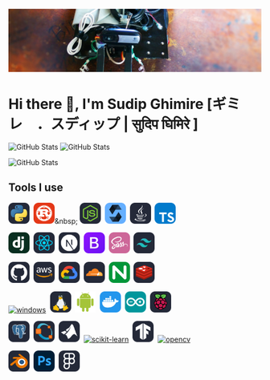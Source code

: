![Cover Photo](res/cover.jpg)

# Hi there 👋, I'm Sudip Ghimire [ギミレ　．スディップ | सुदिप घिमिरे ]

![GitHub Stats](https://github-readme-stats.vercel.app/api/top-langs/?username=ghimiresdp&theme=radical&show_icons=true&hide_border=true&layout=compact)
![GitHub Stats](https://github-readme-stats.vercel.app/api?username=ghimiresdp&theme=radical&show_icons=true&hide_border=true&count_private=true)

![GitHub Stats](https://streak-stats.demolab.com?user=ghimiresdp&theme=radical&hide_border=true)

## Tools I use

<!-- [![My Skills](https://skillicons.dev/icons?i=python,rust,nodejs,solidity,java,ts&perline=6)](https://skillicons.dev) -->


<!-- [ Programming Languages ] -->
[<img src="https://raw.githubusercontent.com/tandpfun/skill-icons/main/icons/Python-Dark.svg" alt="python" width="42"/>](https://python.org)&nbsp;
[<img src="https://raw.githubusercontent.com/tandpfun/skill-icons/main/icons/Rust.svg" alt="rustlang" width="42" >]([https://rust-lang.org](https://www.rust-lang.org/))&nbsp;
[<img src="https://raw.githubusercontent.com/tandpfun/skill-icons/main/icons/NodeJS-Dark.svg" alt="nodejs" width="42"  />](https://nodejs.org)&nbsp;
[<img src="https://raw.githubusercontent.com/tandpfun/skill-icons/main/icons/Solidity.svg" alt="solidity" width="42" />](https://soliditylang.org/)&nbsp;
[<img src="https://raw.githubusercontent.com/tandpfun/skill-icons/main/icons/Java-Dark.svg" alt="java" width="42" />](https://www.java.com/en/)&nbsp;
[<img src="https://raw.githubusercontent.com/tandpfun/skill-icons/main/icons/TypeScript.svg" alt="typescript" width="42"  />](https://www.typescriptlang.org/)&nbsp;

<!-- [ Frameworks ] -->
[<img src="https://raw.githubusercontent.com/tandpfun/skill-icons/main/icons/Django.svg" alt="django" width="42" >](https://www.djangoproject.com/)&nbsp;
[<img src="https://raw.githubusercontent.com/tandpfun/skill-icons/main/icons/React-Dark.svg" alt="react" width="42"  />](https://react.dev/)&nbsp;
[<img src="https://raw.githubusercontent.com/tandpfun/skill-icons/main/icons/NextJS-Dark.svg" alt="next" width="42" >](https://nextjs.org/)&nbsp;
[<img src="https://raw.githubusercontent.com/tandpfun/skill-icons/main/icons/Bootstrap.svg" alt="bootstrap" width="42"  />](https://getbootstrap.com/)&nbsp;
[<img src="https://raw.githubusercontent.com/tandpfun/skill-icons/main/icons/Sass.svg" alt="sass" width="42"  />](https://sass-lang.com/)&nbsp;
[<img src="https://raw.githubusercontent.com/tandpfun/skill-icons/main/icons/TailwindCSS-Dark.svg" alt="tailwind" width="42" >](https://tailwindui.com/)&nbsp;

<!-- second line -->
<!-- [<img src="https://raw.githubusercontent.com/tandpfun/skill-icons/main/icons/Actix-Dark.svg" alt="actix" width="42"  />](https://actix.rs/)&nbsp; -->

<!-- [ Cloud ] -->
[<img src="https://raw.githubusercontent.com/tandpfun/skill-icons/main/icons/Github-Dark.svg" alt="github" width="42" >](https://github.com/)&nbsp;
[<img src="https://raw.githubusercontent.com/tandpfun/skill-icons/main/icons/AWS-Dark.svg" alt="aws" width="42" />](https://aws.amazon.com/)&nbsp;
[<img src="https://raw.githubusercontent.com/tandpfun/skill-icons/main/icons/GCP-Dark.svg" alt="gcp" width="42"  />](https://cloud.google.com/)&nbsp;
[<img src="https://raw.githubusercontent.com/tandpfun/skill-icons/main/icons/Cloudflare-Dark.svg" alt="cloudflare" width="42"  />](https://www.cloudflare.com/)&nbsp;
[<img src="https://raw.githubusercontent.com/tandpfun/skill-icons/main/icons/Nginx.svg" alt="nginx" width="42" >](https://nginx.org/)&nbsp;
[<img src="https://raw.githubusercontent.com/tandpfun/skill-icons/main/icons/Redis-Dark.svg" alt="redis" width="42"  />](https://redis.io/)&nbsp;

<!-- [ Platforms ] -->
[<img src="https://raw.githubusercontent.com/tandpfun/skill-icons/main/icons/Windows-Dark.svg" alt="windows" width="42" >](#)&nbsp;
[<img src="https://raw.githubusercontent.com/tandpfun/skill-icons/main/icons/Linux-Dark.svg" alt="ubuntu" width="42" >](#)&nbsp;
[<img src="https://raw.githubusercontent.com/devicons/devicon/master/icons/android/android-plain.svg" alt="android" width="42" >](#)&nbsp;
[<img src="https://raw.githubusercontent.com/tandpfun/skill-icons/main/icons/Docker.svg" alt="Docker" width="42"  />](#)&nbsp;
[<img src="https://raw.githubusercontent.com/tandpfun/skill-icons/main/icons/Arduino.svg" alt="arduino" width="42" />](https://www.arduino.cc/)&nbsp;
[<img src="https://raw.githubusercontent.com/tandpfun/skill-icons/main/icons/RaspberryPi-Dark.svg" alt="raspberry pi" width="42" />](https://www.raspberrypi.com/)&nbsp;

<!-- [ Data Science ] -->
[<img src="https://raw.githubusercontent.com/tandpfun/skill-icons/main/icons/PostgreSQL-Dark.svg" alt="postgresql" width="42" >](https://www.postgresql.org/)&nbsp;
[<img src="https://raw.githubusercontent.com/tandpfun/skill-icons/main/icons/Octave-Dark.svg" alt="octave" width="42" >](https://octave.org/)&nbsp;
[<img src="https://raw.githubusercontent.com/tandpfun/skill-icons/main/icons/Matlab-Dark.svg" alt="matlab" width="42" >]([https://.org/](https://www.mathworks.com/products/matlab.html))&nbsp;
[<img src="https://raw.githubusercontent.com/tandpfun/skill-icons/main/icons/ScikitLearn-Dark.svg" alt="scikit-learn" width="42" >](https://scikit-learn.org/stable/)&nbsp;
[<img src="https://raw.githubusercontent.com/tandpfun/skill-icons/main/icons/TensorFlow-Dark.svg" alt="tensorflow" width="42" >](https://www.tensorflow.org/)&nbsp;
[<img src="https://raw.githubusercontent.com/tandpfun/skill-icons/main/icons/OpenCV-Dark.svg" alt="opencv" width="42" >](https://opencv.org/)&nbsp;

<!-- [ Graphics ] -->
[<img src="https://raw.githubusercontent.com/tandpfun/skill-icons/main/icons/Blender-Dark.svg" alt="blender" width="42" >](https://www.blender.org/)&nbsp;
[<img src="https://raw.githubusercontent.com/tandpfun/skill-icons/main/icons/Photoshop.svg" alt="photoshop" width="42" >](https://www.adobe.com/products/photoshop.html)&nbsp;
[<img src="https://raw.githubusercontent.com/tandpfun/skill-icons/main/icons/Figma-Dark.svg" alt="figma" width="42" >](https://www.figma.com/)&nbsp;

<!-- <img src="" alt="" width="42" > -->

<!-- ## 🔭 I’m currently (but not actively) working on some of the projects

- [prefab server](https://github.com/ghimiresdp/prefab)
- [Rust Challenges](https://github.com/ghimiresdp/rust-challenges)
- [Python Projects](https://github.com/ghimiresdp/python-projects)
- [Python Notes](https://github.com/ghimiresdp/python-notes) -->
